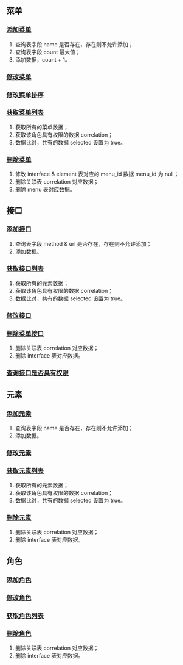 
## 菜单

### [添加菜单](../src/controller/menu/additional.go)

1. 查询表字段 name 是否存在，存在则不允许添加；
2. 查询表字段 count 最大值；
3. 添加数据，count + 1。

### [修改菜单](../src/controller/menu/update.go)

### [修改菜单排序](../src/controller/menu/update.go)

### [获取菜单列表](../src/controller/menu/gain.go)

1. 获取所有的菜单数据；
2. 获取该角色具有权限的数据 correlation；
3. 数据比对，共有的数据 selected 设置为 true。

### [删除菜单](../src/controller/menu/delete.go)

1. 修改 interface & element 表对应的 menu_id 数据 menu_id 为 null；
2. 删除关联表 correlation 对应数据；
3. 删除 menu 表对应数据。


## 接口

### [添加接口](../src/controller/orifice/additional.go)

1. 查询表字段 method & url 是否存在，存在则不允许添加；
2. 添加数据。

### [获取接口列表](../src/controller/orifice/gain.go)

1. 获取所有的元素数据；
2. 获取该角色具有权限的数据 correlation；
3. 数据比对，共有的数据 selected 设置为 true。

### [修改接口](../src/controller/orifice/update.go)

### [删除菜单接口](../src/controller/orifice/delete.go)

1. 删除关联表 correlation 对应数据；
2. 删除 interface 表对应数据。

### [查询接口是否具有权限](../src/controller/orifice/gain.go)

## 元素

### [添加元素](../src/controller/element/additional.go)

1. 查询表字段 name 是否存在，存在则不允许添加；
2. 添加数据。

### [修改元素](../src/controller/element/update.go)

### [获取元素列表](../src/controller/element/gain.go)

1. 获取所有的元素数据；
2. 获取该角色具有权限的数据 correlation；
3. 数据比对，共有的数据 selected 设置为 true。

### [删除元素](../src/controller/element/delete.go)

1. 删除关联表 correlation 对应数据；
2. 删除 interface 表对应数据。

## 角色

### [添加角色](../src/controller/role/additional.go)

### [修改角色](../src/controller/role/update.go)

### [获取角色列表](../src/controller/role/gain.go)

### [删除角色](../src/controller/role/delete.go)

1. 删除关联表 correlation 对应数据；
2. 删除 interface 表对应数据。
